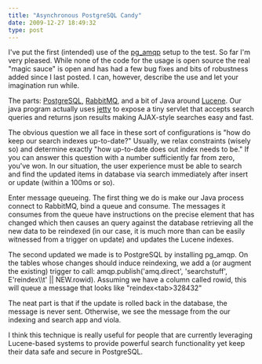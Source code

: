 ```yaml
---
title: "Asynchronous PostgreSQL Candy"
date: 2009-12-27 18:49:32
type: post
---
```


<p>I've put the first (intended) use of the <a href="http://labs.omniti.com/trac/pgsoltools/browser/trunk/contrib/pg_amqp">pg_amqp</a> setup to the test.  So far I'm very pleased.  While none of the code for the usage is open source the real "magic sauce" is open and has had a few bug fixes and bits of robustness added since I last posted. I can, however, describe the use and let your imagination run while.</p>  <p>The parts: <a href="http://www.postgresql.org/">PostgreSQL</a>, <a href="http://www.rabbitmq.com/">RabbitMQ</a>, and a bit of Java around <a href="http://lucene.apache.org">Lucene</a>.  Our java program actually uses <a href="http://www.mortbay.org/jetty/">jetty</a> to expose a tiny servlet that accepts search queries and returns json results making AJAX-style searches easy and fast.</p>  <p>The obvious question we all face in these sort of configurations is "how do keep our search indexes up-to-date?"  Usually, we relax constraints (wisely so) and determine exactly "how up-to-date does out index needs to be."  If you can answer this question with a number sufficiently far from zero, you've won.  In our situation, the user experience must be able to search and find the updated items in database via search immediately after insert or update (within a 100ms or so).</p>  <p>Enter message queueing.  The first thing we do is make our Java process connect to RabbitMQ, bind a queue and consume.  The messages it consumes from the queue have instructions on the precise element that has changed which then causes an query against the database retrieving all the new data to be reindexed (in our case, it is much more than can be easily witnessed from a trigger on update) and updates the Lucene indexes.</p>  <p>The second updated we made is to PostgreSQL by installing pg_amqp.  On the tables whose changes should induce reindexing, we add a (or augment the existing) trigger to call: amqp.publish('amq.direct', 'searchstuff', E'reindex\\t' || NEW.rowid).  Assuming we have a column called rowid, this will queue a message that looks like "reindex&lt;tab&gt;328432"</p>  <p>The neat part is that if the update is rolled back in the database, the message is never sent.  Otherwise, we see the message from the our indexing and search app and viola.</p>  <p>I think this technique is really useful for people that are currently leveraging Lucene-based systems to provide powerful search functionality yet keep their data safe and secure in PostgreSQL.</p>
